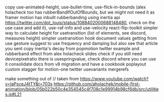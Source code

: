 copy use-animated-height, use-bullet-time, use-flick-in-bounds (alex holacheck too has rubberBandIfOutOfBounds, but we might not need it as framer motion has inbuilt rubberbanding using inertia api https://twitter.com/dot_louis/status/1088402000688148480, check on the use case and add it), use-raf-info and use-velocity
react-flip-toolkit
simpler way to calculate height for usetransition (list of elements, see discord, measures height)
simpler usetransition hook
document values getting from use gesture
suggest to use frequency and damping but also see that article you sent
copy inertia's decay from popmotion twitter example and rubberband effect from alex holacheck slides
check if you still need devicepixelratio
there is usespringvalue, check discord where you can use it
consolidate docs from v8 migration and have a cookbook
poplayout
custom stagger for motion-one twitter
usevariants
mergerefs

make something out of // taken from https://www.youtube.com/watch?v=laPsceJ4tTY&t=703s
https://github.com/aholachek/mobile-first-animation/blob/05b022b50c4e354545c4f708c1e99914b98cf6db/src/utilities.js#L21
